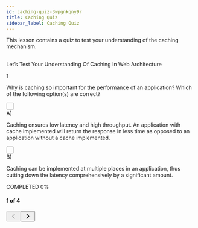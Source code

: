 ```yaml
---
id: caching-quiz-3wpgnkqny9r
title: Caching Quiz
sidebar_label: Caching Quiz
---
```


<div class="PageSummary__TopLeft-sc-19qsvz4-36 fwauBw"><p class="PageSummary__Description-sc-19qsvz4-13 cPWwbw">This lesson contains a quiz to test your understanding of the caching mechanism.</p></div><div class="styles__ViewerComponentViewStyled-sc-1xosrua-0 cvzEyH"><div><div><div><div><div class=""><div class=""><div style="margin-top: 30px; margin-bottom: 30px;"><div class="styles__QuizViewModeComponentStyled-sc-109fqao-0 fNvtpy"><div class="styles__QuizTitle-sc-109fqao-1 hkdwfo"><div class="markdown-container-div"><div class="markdownViewerQuiz Markdown__QuizViewer-sc-7qtuee-4 dGPAbM" role="none"><p>Let’s Test Your Understanding Of Caching In Web Architecture</p>
</div></div></div><div class="styles__QuestionSlideRendererStyled-sc-1kqerul-0 gxzfEH"><div class="styles__QuestionViewComponentStyled-sc-11ptnme-0 hzTAFZ"><div class="styles__Question-sc-11ptnme-1 tHBzU"><div class="styles__QuestionNumberWrapper-sc-11ptnme-4 gmjYbc"><div class="CollectionTabs__CatNum-sc-1c3sbsw-3 styles__QuestionNumber-sc-11ptnme-2 hAlWBI">1</div><div class="styles__QuestionNumberStatus-sc-11ptnme-5 gZvHse"></div></div><div class="styles__QuestionText-sc-11ptnme-3 bimTgC"><div class="markdown-container-div"><div class="markdownViewerQuiz Markdown__QuizViewer-sc-7qtuee-4 dGPAbM" role="none"><p>Why is caching so important for the performance of an application?  Which of the following option(s) are correct?</p>
</div></div></div></div><div class="styles__OptionsWrapper-sc-11ptnme-6 cyAJFI"><div class="styles__QuestionOptionViewStyled-sc-1tqscfi-0 iNOQqA"><div class="styles__OptionStatus-sc-1tqscfi-6 kCCGyv"><div class="styles__CheckBoxIcon-sc-1tqscfi-7 loJRbH"><svg width="20px" height="20px" viewBox="0 0 20 20" version="1.1" xmlns="http://www.w3.org/2000/svg"><g fill="none" fill-rule="evenodd" stroke-linecap="round" stroke-linejoin="round"><g transform="translate(-860 -1386)"><g transform="translate(861 1387)"><rect stroke="#AAA" width="18" height="18" rx="2"></rect></g></g></g></svg></div></div><span class="styles__OptionLabel-sc-1tqscfi-5 fchwXo">A)</span><div class="styles__TextWrapper-sc-1tqscfi-1 gdCVGA"><div class="markdown-container-div"><div class="markdownViewerQuiz Markdown__QuizViewer-sc-7qtuee-4 dGPAbM" role="none"><p>Caching ensures low latency and high throughput. An application with cache implemented will return the response in less time as opposed to an application without a cache implemented.</p>
</div></div></div></div><div class="styles__QuestionOptionViewStyled-sc-1tqscfi-0 iNOQqA"><div class="styles__OptionStatus-sc-1tqscfi-6 kCCGyv"><div class="styles__CheckBoxIcon-sc-1tqscfi-7 loJRbH"><svg width="20px" height="20px" viewBox="0 0 20 20" version="1.1" xmlns="http://www.w3.org/2000/svg"><g fill="none" fill-rule="evenodd" stroke-linecap="round" stroke-linejoin="round"><g transform="translate(-860 -1386)"><g transform="translate(861 1387)"><rect stroke="#AAA" width="18" height="18" rx="2"></rect></g></g></g></svg></div></div><span class="styles__OptionLabel-sc-1tqscfi-5 fchwXo">B)</span><div class="styles__TextWrapper-sc-1tqscfi-1 gdCVGA"><div class="markdown-container-div"><div class="markdownViewerQuiz Markdown__QuizViewer-sc-7qtuee-4 dGPAbM" role="none"><p>Caching can be implemented at multiple places in an application, thus cutting down the latency comprehensively by a significant amount.</p>
</div></div></div></div></div></div><div class="Widget__ControlPanel-sc-350up5-1 styles__SlideControl-sc-1kqerul-1 htpyDT"><div class="styles__Progress-sc-1kqerul-5 hkFKrS"><p class="styles__Completed-sc-1kqerul-6 jZNonr">COMPLETED 0%</p><div class="progress"><div role="progressbar" class="progress-bar progress-bar-success" aria-valuenow="0" aria-valuemin="0" aria-valuemax="100" style="width: 0%;"></div></div></div><h4 class="styles__QuestionNumber-sc-1kqerul-4 gRWihc">1 of 4</h4><button disabled="" class="Button-ktk5iw-0 CircleButton-f4i43u-0 styles__SlideLeftButton-sc-1kqerul-2 cwDRTg"><svg xmlns="http://www.w3.org/2000/svg" width="22" height="22" viewBox="0 0 24 24" fill="none" stroke="currentColor" stroke-width="2" stroke-linecap="round" stroke-linejoin="round"><polyline points="15 18 9 12 15 6"></polyline></svg></button><button class="Button-ktk5iw-0 CircleButton-f4i43u-0 styles__SlideRightButton-sc-1kqerul-3 gtMKPr"><svg xmlns="http://www.w3.org/2000/svg" width="22" height="22" viewBox="0 0 24 24" fill="none" stroke="currentColor" stroke-width="2" stroke-linecap="round" stroke-linejoin="round"><polyline points="9 18 15 12 9 6"></polyline></svg></button></div></div></div></div></div></div></div></div></div></div></div>